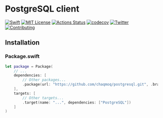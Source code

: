 # PostgreSQL client
[![Swift](https://img.shields.io/badge/swift-5.1-brightgreen.svg)](https://swift.org/download/#releases) [![MIT License](https://img.shields.io/badge/license-MIT-brightgreen.svg)](https://github.com/chaqmoq/postgresql/blob/master/LICENSE/) [![Actions Status](https://github.com/chaqmoq/postgresql/workflows/development/badge.svg)](https://github.com/chaqmoq/postgresql/actions) [![codecov](https://codecov.io/gh/chaqmoq/postgresql/branch/master/graph/badge.svg)](https://codecov.io/gh/chaqmoq/postgresql) [![Twitter](https://img.shields.io/badge/twitter-chaqmoqdev-brightgreen.svg)](https://twitter.com/chaqmoqdev) [![Contributing](https://img.shields.io/badge/contributing-guide-brightgreen.svg)](https://github.com/chaqmoq/postgresql/blob/master/CONTRIBUTING.md)

## Installation

### Package.swift
```swift
let package = Package(
    // ...
    dependencies: [
        // Other packages...
        .package(url: "https://github.com/chaqmoq/postgresql.git", .branch("master"))
    ],
    targets: [
        // Other targets...
        .target(name: "...", dependencies: ["PostgreSQL"])
    ]
)
```
